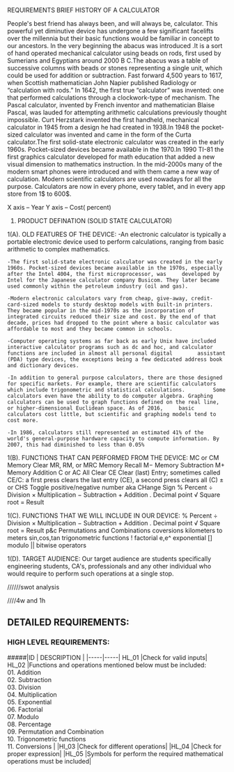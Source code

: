 REQUIREMENTS
BRIEF HISTORY OF A CALCULATOR

People's best friend has always been, and will always be, calculator. This powerful yet diminutive device has undergone a few significant facelifts over the millennia but their basic functions would be familiar in concept to our ancestors.
In the very beginning the abacus was introduced .It is a sort of hand operated mechanical calculator using beads on rods, first used by Sumerians and Egyptians around 2000 B C.The abacus was a table of successive columns with beads or stones representing a single unit, which could be used for addition or subtraction. Fast forward 4,500 years to 1617, when Scottish mathematician John Napier published Radiology or “calculation with rods.” In 1642, the first true “calculator” was invented: one that performed calculations through a clockwork-type of mechanism. The Pascal calculator, invented by French inventor and mathematician Blaise Pascal, was lauded for attempting arithmetic calculations previously thought impossible.
Curt Herzstark invented the first handheld, mechanical calculator in 1945 from a design he had created in 1938.In 1948 the pocket-sized calculator was invented and came in the form of the Curta calculator.The first solid-state electronic calculator was created in the early 1960s. Pocket-sized devices became available in the 1970.In 1990 TI-81 the first graphics calculator developed for math education that added a new visual dimension to mathematics instruction. 
In the mid-2000s many of the modern smart phones were introduced and with them came a new way of calculation. Modern scientific calculators are used nowadays for all the purpose. Calculators are now in every phone, every tablet, and in every app store from 1$ to 600$.

X axis – Year
Y axis – Cost( percent)



1. PRODUCT DEFINATION
   (SOLID STATE CALCULATOR)

1(A). OLD FEATURES OF THE DEVICE:
	-An electronic calculator is typically a portable electronic device used to perform calculations, ranging from basic arithmetic to complex mathematics.

	-The first solid-state electronic calculator was created in the early 1960s. Pocket-sized devices became available in the 1970s, especially after the Intel 4004, the first microprocessor, was 	developed by Intel for the Japanese calculator company Busicom. They later became used commonly within the petroleum industry (oil and gas).
 
	-Modern electronic calculators vary from cheap, give-away, credit-card-sized models to sturdy desktop models with built-in printers. They became popular in the mid-1970s as the incorporation of 		integrated circuits reduced their size and cost. By the end of that decade, prices had dropped to the point where a basic calculator was affordable to most and they became common in schools.

	-Computer operating systems as far back as early Unix have included interactive calculator programs such as dc and hoc, and calculator functions are included in almost all personal digital 		assistant (PDA) type devices, the exceptions being a few dedicated address book and dictionary devices.

	-In addition to general purpose calculators, there are those designed for specific markets. For example, there are scientific calculators which include trigonometric and statistical calculations. 		Some calculators even have the ability to do computer algebra. Graphing calculators can be used to graph functions defined on the real line, or higher-dimensional Euclidean space. As of 2016, 	basic 	calculators cost little, but scientific and graphing models tend to cost more.

	-In 1986, calculators still represented an estimated 41% of the world's general-purpose hardware capacity to compute information. By 2007, this had diminished to less than 0.05%


1(B). FUNCTIONS THAT CAN PERFORMED FROM THE DEVICE:
	MC or CM 	Memory Clear
	MR, RM, or MRC 	Memory Recall
	M− 	Memory Subtraction
	M+ 	Memory Addition
	C or AC 	All Clear
	CE 	Clear (last) Entry; sometimes called CE/C: a first press clears the last entry (CE), a second press clears all (C)
	± or CHS 	Toggle positive/negative number aka CHange Sign
	% 	Percent
	÷ 	Division
	× 	Multiplication
	− 	Subtraction
	+ 	Addition
	. 	Decimal point
	√ 	Square root
	= 	Result

1(C). FUNCTIONS THAT WE WILL INCLUDE IN OUR DEVICE:
	% 				Percent
	÷ 				Division
	× 				Multiplication
	− 				Subtraction
	+ 				Addition
	. 				Decimal point
	√ 				Square root
	= 				Result
	p&c				Permutations and Combinations
	coversions			kilometers to meters
	sin,cos,tan			trigonometric functions
	!				factorial
	e,e^				exponential
	[]				modulo
	||				bitwise operators
	
1(D). TARGET AUDIENCE:
	Our target audience are students specifically engineering students, CA's, professionals and any other individual who would require to perform such operations at a single stop.
 


//////swot analysis 





////4w and 1h 



## DETAILED REQUIREMENTS:
### HIGH LEVEL REQUIREMENTS:
#####|ID |	DESCRIPTION |
 |-----|-----|
 HL_01	|Check for valid inputs|
 HL_02	|Functions and operations mentioned below must be included:<br>01. Addition <br>02. Subtraction<br>03. Division <br>04. Multiplication <br>05. Exponential <br>06. Factorial <br>07. Modulo<br>08. Percentage<br>09. Permutation and Combination <br>10. Trigonometric functions <br>11. Conversions |
 |Hl_03	|Check for different operations|
 |HL_04	|Check for proper expression|
 |HL_05	|Symbols for perform the required mathematical operations must be included|







 

